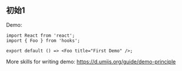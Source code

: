 
## 初始1

Demo:

```tsx
import React from 'react';
import { Foo } from 'hooks';

export default () => <Foo title="First Demo" />;
```

More skills for writing demo: https://d.umijs.org/guide/demo-principle
